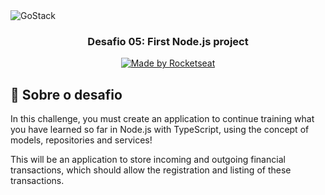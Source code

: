 <img alt="GoStack" src="https://storage.googleapis.com/golden-wind/bootcamp-gostack/header-desafios-new.png" />

<h3 align="center">
  Desafio 05: First Node.js project
</h3>

<p align="center">
<a href="https://rocketseat.com.br">
    <img alt="Made by Rocketseat" src="https://img.shields.io/badge/made%20by-Rocketseat-%2304D361">
  </a>

## :rocket: Sobre o desafio

In this challenge, you must create an application to continue training what you have learned so far in Node.js with TypeScript, using the concept of models, repositories and services!

This will be an application to store incoming and outgoing financial transactions, which should allow the registration and listing of these transactions.

